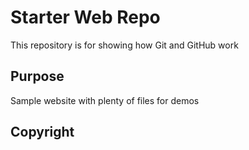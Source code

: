# Starter Web Repo

This repository is for showing how Git and GitHub work

## Purpose

Sample website with plenty of files for demos
## Copyright